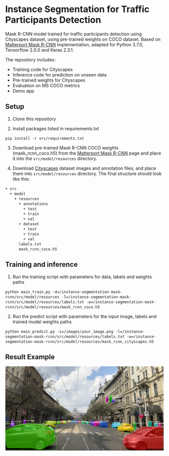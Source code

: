 # Instance Segmentation for Traffic Participants Detection

Mask R-CNN model trained for traffic participants detection using Cityscapes dataset, using pre-trained weights on COCO dataset. Based on [Matterport Mask R-CNN](https://github.com/matterport/Mask_RCNN) implementation, adapted for Python 3.7.0, Tensorflow 2.0.0 and Keras 2.3.1.

The repository includes:
- Training code for Cityscapes
- Inference code for prediction on unseen data
- Pre-trained weights for Cityscapes
- Evaluation on MS COCO metrics
- Demo app 


## Setup
1. Clone this repository

2. Install packages listed in requirements.txt

```
pip install -r src/requirements.txt
```

3. Download pre-trained Mask R-CNN COCO weights (mask_rcnn_coco.h5) from the [Matterport Mask R-CNN](https://github.com/matterport/Mask_RCNN/releases/download/v2.0/mask_rcnn_coco.h5) page and place it into the `src/model/resources` directory.

4. Download [Cityscapes](https://www.cityscapes-dataset.com/downloads/) dataset images and annotation files, and place them into `src/model/resources` directory. The final structure should look like this:
```
+ src
  + model
    + resources
      + annotations
        + test
        + train
        + val
      + dataset
        + test
        + train
        + val
      labels.txt
      mask_rcnn_coco.h5
```

## Training and inference
1. Run the training script with parameters for data, labels and weights paths
```
python main_train.py -d=/instance-segmentation-mask-rcnn/src/model/resources -l=/instance-segmentation-mask-rcnn/src/model/resources/labels.txt -w=/instance-segmentation-mask-rcnn/src/model/resources/mask_rcnn_coco.h5
```

2. Run the predict script with parameters for the input image, labels and trained model weights paths
```
python main_predict.py -i=/images/your_image.png -l=/instance-segmentation-mask-rcnn/src/model/resources/labels.txt -w=/instance-segmentation-mask-rcnn/src/model/resources/mask_rcnn_cityscapes.h5
```

## Result Example
![Instance Segmentation Sample](samples/sample.png)
